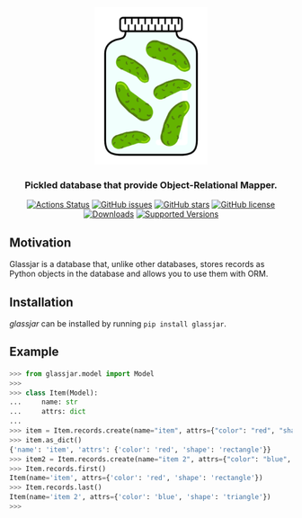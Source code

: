 <div align="center">
  <img src="/assets/logo/glassjar.png" width=200px/>
  <h3>Pickled database that provide Object-Relational Mapper.</h3>
  <a href="https://github.com/furkanonder/glassjar/actions"><img alt="Actions Status" src="https://github.com/furkanonder/glassjar/workflows/Test/badge.svg"></a>
  <a href="https://github.com/furkanonder/glassjar/issues"><img alt="GitHub issues" src="https://img.shields.io/github/issues/furkanonder/glassjar"></a>
  <a href="https://github.com/furkanonder/glassjar/stargazers"><img alt="GitHub stars" src="https://img.shields.io/github/stars/furkanonder/glassjar"></a>
  <a href="https://github.com/furkanonder/glassjar/blob/main/LICENSE"><img alt="GitHub license" src="https://img.shields.io/github/license/furkanonder/glassjar"></a>
  <a href="https://pepy.tech/project/glassjar"><img alt="Downloads" src="https://pepy.tech/badge/glassjar"></a>
  <a href="https://img.shields.io/pypi/pyversions/glassjar"><img alt="Supported Versions" src="https://img.shields.io/pypi/pyversions/glassjar"></a>
</div>

## Motivation

Glassjar is a database that, unlike other databases, stores records as Python objects in
the database and allows you to use them with ORM.

## Installation

_glassjar_ can be installed by running `pip install glassjar`.

## Example

```python
>>> from glassjar.model import Model
>>>
>>> class Item(Model):
...     name: str
...     attrs: dict
...
>>> item = Item.records.create(name="item", attrs={"color": "red", "shape":"rectangle"})
>>> item.as_dict()
{'name': 'item', 'attrs': {'color': 'red', 'shape': 'rectangle'}}
>>> item2 = Item.records.create(name="item 2", attrs={"color": "blue", "shape":"triangle"})
>>> Item.records.first()
Item(name='item', attrs={'color': 'red', 'shape': 'rectangle'})
>>> Item.records.last()
Item(name='item 2', attrs={'color': 'blue', 'shape': 'triangle'})
>>>
```
